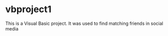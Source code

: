 # vbproject1

This is a Visual Basic project. It was used to find  matching friends in social media
